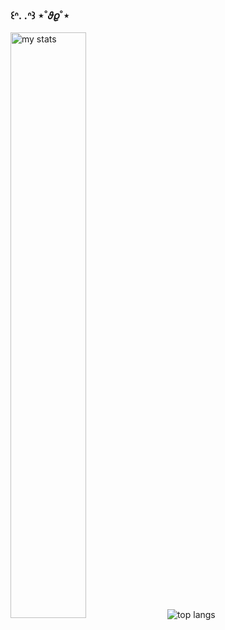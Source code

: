 ### ꒰ᐢ. .ᐢ꒱ ⋆˚𝜗𝜚˚⋆

<img alt="my stats" alight="left" width="49%" src="https://github-readme-stats.vercel.app/api?username=petuniadias&show_icons=true&theme=dracula"/>

<img alt="top langs" src="https://github-readme-stats.vercel.app/api/top-langs/?username=petuniadias&layout=compact&theme=dracula"/>
